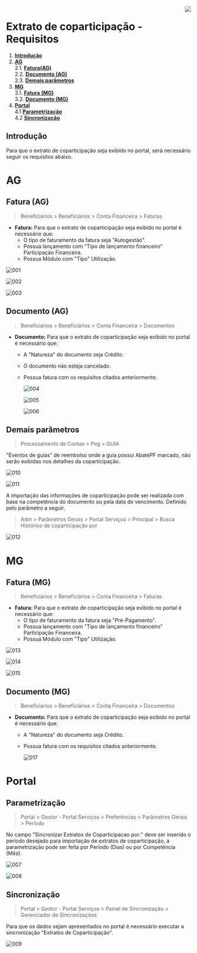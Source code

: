 <img src="../../src/images/benner_rgb.png" align="right"/>

# Extrato de coparticipação - Requisitos

1. **[Introdução](#introdução)**
2. **[AG](#ag)**  
  2.1. **[Fatura(AG)](#Fatura-(AG))**  
  2.2. **[Documento (AG)](#documento-(AG))**  
  2.3. **[Demais parâmetros](#demais-parâmetros)**
3. **[MG](#mg)**  
  3.1. **[Fatura (MG)](#Fatura-(MG))**  
  3.2. **[Documento (MG)](#documento-(MG))**
4. **[Portal](#portal)**  
  4.1 **[Parametrização](#parametrização)**  
  4.2 **[Sincronização](#sincronização)**

## Introdução

Para que o extrato de coparticipação seja exibido no portal, será necessário seguir os requisitos abaixo.

# AG

## Fatura (AG)

> Beneficiários > Beneficiários > Conta Financeira > Faturas

* **Fatura:** Para que o extrato de coparticipação seja exibido no portal é necessário que:
  * O tipo de faturamento da fatura seja "Autogestão".
  * Possua lançamento com "Tipo de lançamento financeiro" Participação Financeira.
  * Possua Módulo com "Tipo" Utilização.

![001](src/images/001.png)

![002](src/images/002.png)

![003](src/images/003.png)

## Documento (AG)

> Beneficiários > Beneficiários > Conta Financeira > Documentos

* **Documento:** Para que o extrato de coparticipação seja exibido no portal é necessário que:

  * A "Natureza" do documento seja Crédito.
  * O documento não esteja cancelado.
  * Possua fatura com os requisitos citados anteriormente.

    ![004](src/images/004.png)

    ![005](src/images/005.png)

    ![006](src/images/006.png)

## Demais parâmetros

> Processamento de Contas > Peg > GUIA

"Eventos de guias" de reembolso onde a guia possui AbatePF marcado, não serão exibidas nos detalhes da coparticipação.

![010](src/images/010.png)

![011](src/images/011.png)

A importação das informações de coparticipação pode ser realizada com base na competência do documento ou pela data de vencimento. Definido pelo parâmetro a seguir.

> Adm > Parâmetros Gerais > Portal Serviços > Principal > Busca Histórico de coparticipação por

![012](src/images/012.png)

# MG

## Fatura (MG)

> Beneficiários > Beneficiários > Conta Financeira > Faturas

* **Fatura:** Para que o extrato de coparticipação seja exibido no portal é necessário que:
  * O tipo de faturamento da fatura seja "Pré-Pagamento".
  * Possua lançamento com "Tipo de lançamento financeiro" Participação Financeira.
  * Possua Módulo com "Tipo" Utilização.

![013](src/images/013.png)

![014](src/images/014.png)

![015](src/images/015.png)

## Documento (MG)

> Beneficiários > Beneficiários > Conta Financeira > Documentos

* **Documento:** Para que o extrato de coparticipação seja exibido no portal é necessário que:

  * A "Natureza" do documento seja Crédito.
  * Possua fatura com os requisitos citados anteriormente.

    ![017](src/images/017.png)

# Portal

## Parametrização

> Portal > Gestor - Portal Serviços > Preferências > Parâmetros Gerais > Período

No campo "Sincronizar Extratos de Coparticipacao por:" deve ser inserido o período desejado para importação de extratos de coparticipação, a parametrização pode ser feita por Período (Dias) ou por Competência (Mês).

![007](src/images/007.png)

![008](src/images/008.png)

## Sincronização

> Portal > Gestor - Portal Serviços > Painel de Sincronização > Gerenciador de Sincronizações

Para que os dados sejam apresentados no portal é necessário executar a sincronização "Extratos de Coparticipação".

![009](src/images/009.png)
